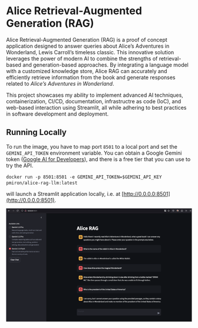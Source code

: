 # Alice Retrieval-Augmented Generation (RAG)

Alice Retrieval-Augmented Generation (RAG) is a proof of concept application designed to answer queries about Alice’s Adventures in Wonderland, Lewis Carroll’s timeless classic. This innovative solution leverages the power of modern AI to combine the strengths of retrieval-based and generation-based approaches. By integrating a language model with a customized knowledge store, Alice RAG can accurately and efficiently retrieve information from the book and generate responses related to *Alice’s Adventures in Wonderland*.

This project showcases my ability to implement advanced AI techniques, containerization, CI/CD, documentation, infrastructre as code (IoC), and web-based interaction using Streamlit, all while adhering to best practices in software development and deployment.

## Running Locally

To run the image, you have to map port `8501` to a local port and set the `GEMINI_API_TOKEN` environment variable. You can obtain a Google Gemini token ([Google AI for Developers](https://ai.google.dev/pricing)), and there is a free tier that you can use to try the API.

```
docker run -p 8501:8501 -e GEMINI_API_TOKEN=$GEMINI_API_KEY pmiron/alice-rag-llm:latest
```
will launch a Streamlit application locally, i.e. at [http://0.0.0.0:8501](http://0.0.0.0:8501). 

![screnshot-alicerage](img/alicerag.png)
